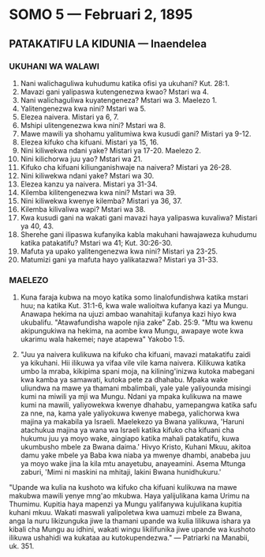 # SOMO 5 — Februari 2, 1895

## PATAKATIFU LA KIDUNIA — Inaendelea

### UKUHANI WA WALAWI

1. Nani walichaguliwa kuhudumu katika ofisi ya ukuhani? Kut. 28:1.
2. Mavazi gani yalipaswa kutengenezwa kwao? Mstari wa 4.
3. Nani walichaguliwa kuyatengeneza? Mstari wa 3. Maelezo 1.
4. Yalitengenezwa kwa nini? Mstari wa 5.
5. Elezea naivera. Mistari ya 6, 7.
6. Mshipi ulitengenezwa kwa nini? Mstari wa 8.
7. Mawe mawili ya shohamu yalitumiwa kwa kusudi gani? Mistari ya 9-12.
8. Elezea kifuko cha kifuani. Mistari ya 15, 16.
9. Nini kiliwekwa ndani yake? Mistari ya 17-20. Maelezo 2.
10. Nini kilichorwa juu yao? Mstari wa 21.
11. Kifuko cha kifuani kiliunganishwaje na naivera? Mistari ya 26-28.
12. Nini kiliwekwa ndani yake? Mstari wa 30.
13. Elezea kanzu ya naivera. Mistari ya 31-34.
14. Kilemba kilitengenezwa kwa nini? Mstari wa 39.
15. Nini kiliwekwa kwenye kilemba? Mistari ya 36, 37.
16. Kilemba kilivaliwa wapi? Mstari wa 38.
17. Kwa kusudi gani na wakati gani mavazi haya yalipaswa kuvaliwa? Mistari ya 40, 43.
18. Sherehe gani ilipaswa kufanyika kabla makuhani hawajaweza kuhudumu katika patakatifu? Mstari wa 41; Kut. 30:26-30.
19. Mafuta ya upako yalitengenezwa kwa nini? Mistari ya 23-25.
20. Matumizi gani ya mafuta hayo yalikatazwa? Mistari ya 31-33.

### MAELEZO

1. Kuna faraja kubwa na moyo katika somo linalofundishwa katika mstari huu; na katika Kut. 31:1-6, kwa wale walioitwa kufanya kazi ya Mungu. Anawapa hekima na ujuzi ambao wanahitaji kufanya kazi hiyo kwa ukubalifu. "Atawafundisha wapole njia zake" Zab. 25:9. "Mtu wa kwenu akipungukiwa na hekima, na aombe kwa Mungu, awapaye wote kwa ukarimu wala hakemei; naye atapewa" Yakobo 1:5.

2. "Juu ya naivera kulikuwa na kifuko cha kifuani, mavazi matakatifu zaidi ya kikuhani. Hii ilikuwa ya vifaa vile vile kama naivera. Kilikuwa katika umbo la mraba, kikipima spani moja, na kilining'inizwa kutoka mabegani kwa kamba ya samawati, kutoka pete za dhahabu. Mpaka wake uliundwa na mawe ya thamani mbalimbali, yale yale yaliyounda misingi kumi na miwili ya mji wa Mungu. Ndani ya mpaka kulikuwa na mawe kumi na mawili, yaliyowekwa kwenye dhahabu, yamepangwa katika safu za nne, na, kama yale yaliyokuwa kwenye mabega, yalichorwa kwa majina ya makabila ya Israeli. Maelekezo ya Bwana yalikuwa, 'Haruni atachukua majina ya wana wa Israeli katika kifuko cha kifuani cha hukumu juu ya moyo wake, aingiapo katika mahali patakatifu, kuwa ukumbusho mbele za Bwana daima.' Hivyo Kristo, Kuhani Mkuu, akitoa damu yake mbele ya Baba kwa niaba ya mwenye dhambi, anabeba juu ya moyo wake jina la kila mtu anayetubu, anayeamini. Asema Mtunga zaburi, 'Mimi ni maskini na mhitaji, lakini Bwana hunidhukuru.'

"Upande wa kulia na kushoto wa kifuko cha kifuani kulikuwa na mawe makubwa mawili yenye mng'ao mkubwa. Haya yalijulikana kama Urimu na Thumimu. Kupitia haya mapenzi ya Mungu yalifanywa kujulikana kupitia kuhani mkuu. Wakati maswali yalipoletwa kwa uamuzi mbele za Bwana, anga la nuru likizunguka jiwe la thamani upande wa kulia lilikuwa ishara ya kibali cha Mungu au idhini, wakati wingu likilifunika jiwe upande wa kushoto ilikuwa ushahidi wa kukataa au kutokupendezwa." — Patriarki na Manabii, uk. 351.